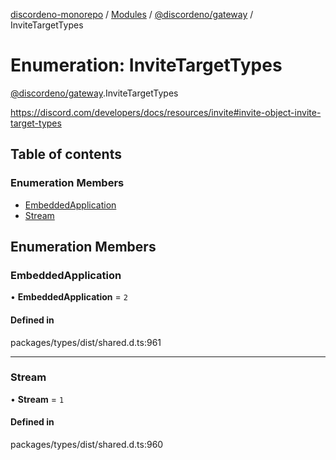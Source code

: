 [discordeno-monorepo](../README.md) / [Modules](../modules.md) / [@discordeno/gateway](../modules/discordeno_gateway.md) / InviteTargetTypes

# Enumeration: InviteTargetTypes

[@discordeno/gateway](../modules/discordeno_gateway.md).InviteTargetTypes

https://discord.com/developers/docs/resources/invite#invite-object-invite-target-types

## Table of contents

### Enumeration Members

- [EmbeddedApplication](discordeno_gateway.InviteTargetTypes.md#embeddedapplication)
- [Stream](discordeno_gateway.InviteTargetTypes.md#stream)

## Enumeration Members

### EmbeddedApplication

• **EmbeddedApplication** = `2`

#### Defined in

packages/types/dist/shared.d.ts:961

---

### Stream

• **Stream** = `1`

#### Defined in

packages/types/dist/shared.d.ts:960
